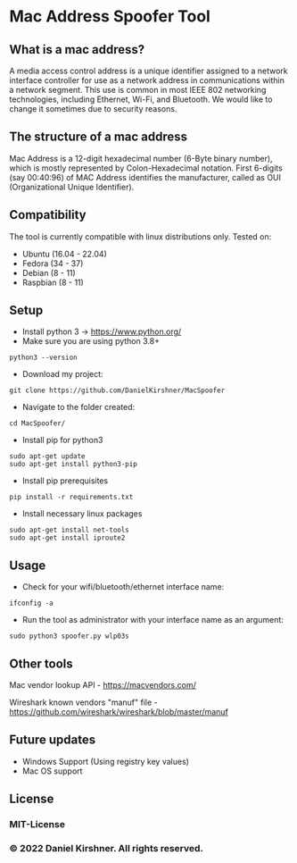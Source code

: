 # Mac Address Spoofer Tool

## What is a mac address?
A media access control address is a unique identifier assigned to a network interface controller for use as a network address in communications within a network segment. This use is common in most IEEE 802 networking technologies, including Ethernet, Wi-Fi, and Bluetooth.
We would like to change it sometimes due to security reasons.


## The structure of a mac address
Mac Address is a 12-digit hexadecimal number (6-Byte binary number), which is mostly represented by Colon-Hexadecimal notation. First 6-digits (say 00:40:96) of MAC Address identifies the manufacturer, called as OUI (Organizational Unique Identifier).


## Compatibility
The tool is currently compatible with linux distributions only.
Tested on:
- Ubuntu (16.04 - 22.04)
- Fedora (34 - 37)
- Debian (8 - 11)
- Raspbian (8 - 11)


## Setup

- Install python 3 -> https://www.python.org/
- Make sure you are using python 3.8+
```
python3 --version
```
- Download my project:
```
git clone https://github.com/DanielKirshner/MacSpoofer
```
- Navigate to the folder created:
```
cd MacSpoofer/
```
- Install pip for python3
```
sudo apt-get update
sudo apt-get install python3-pip
```
- Install pip prerequisites
```
pip install -r requirements.txt
```
- Install necessary linux packages
```
sudo apt-get install net-tools
sudo apt-get install iproute2
```


## Usage

- Check for your wifi/bluetooth/ethernet interface name:
```
ifconfig -a
```

- Run the tool as administrator with your interface name as an argument:
```
sudo python3 spoofer.py wlp03s
```

## Other tools
Mac vendor lookup API - https://macvendors.com/

Wireshark known vendors "manuf" file - https://github.com/wireshark/wireshark/blob/master/manuf

## Future updates
- Windows Support (Using registry key values)
- Mac OS support

## License
### MIT-License
### © 2022 Daniel Kirshner. All rights reserved.